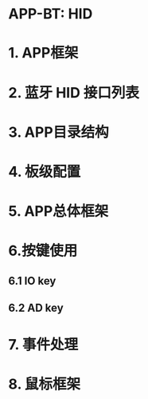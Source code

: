 # APP-BT: HID
# 1. APP框架
# 2. 蓝牙 HID 接口列表
# 3. APP目录结构
# 4. 板级配置
# 5. APP总体框架
# 6.按键使用
## 6.1 IO key
## 6.2 AD key
# 7. 事件处理
# 8. 鼠标框架
